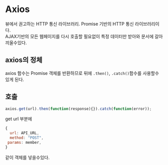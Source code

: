 # Axios

뷰에서 권고하는 HTTP 통신 라이브러리. Promise 기반의 HTTP 통신 라이브러리이다.  
AJAX기반의 모든 웹페이지를 다시 호출할 필요없이 특정 데이터만 받아와 문서에 갈아끼울수있다.

## axios의 정체

axios 함수는 Promise 객체를 반환하므로 뒤에 `.then()`, `.catch()`함수를 사용할수 있게 된다.

## 호출

```js
axios.get(url).then(function(response){}).catch(function(error));

```

get url 부분에

```js
{
  url: API_URL,
  method: "POST",
 params: member,
}
```

같이 객체를 넣을수있다.
